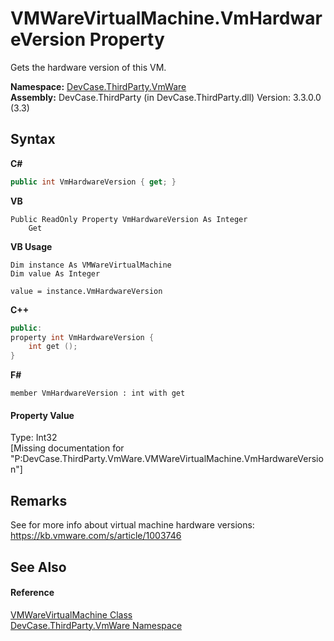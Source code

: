 # VMWareVirtualMachine.VmHardwareVersion Property 
 

Gets the hardware version of this VM.

**Namespace:**&nbsp;<a href="N_DevCase_ThirdParty_VmWare">DevCase.ThirdParty.VmWare</a><br />**Assembly:**&nbsp;DevCase.ThirdParty (in DevCase.ThirdParty.dll) Version: 3.3.0.0 (3.3)

## Syntax

**C#**<br />
``` C#
public int VmHardwareVersion { get; }
```

**VB**<br />
``` VB
Public ReadOnly Property VmHardwareVersion As Integer
	Get
```

**VB Usage**<br />
``` VB Usage
Dim instance As VMWareVirtualMachine
Dim value As Integer

value = instance.VmHardwareVersion

```

**C++**<br />
``` C++
public:
property int VmHardwareVersion {
	int get ();
}
```

**F#**<br />
``` F#
member VmHardwareVersion : int with get

```


#### Property Value
Type: Int32<br />\[Missing <value> documentation for "P:DevCase.ThirdParty.VmWare.VMWareVirtualMachine.VmHardwareVersion"\]

## Remarks
See for more info about virtual machine hardware versions: <a href="https://kb.vmware.com/s/article/1003746" target="_blank">https://kb.vmware.com/s/article/1003746</a>

## See Also


#### Reference
<a href="T_DevCase_ThirdParty_VmWare_VMWareVirtualMachine">VMWareVirtualMachine Class</a><br /><a href="N_DevCase_ThirdParty_VmWare">DevCase.ThirdParty.VmWare Namespace</a><br />
